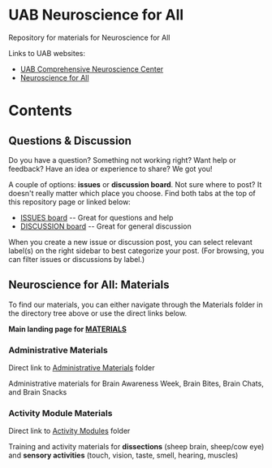 # UAB Neuroscience for All

Repository for materials for Neuroscience for All

Links to UAB websites:
* [UAB Comprehensive Neuroscience Center](https://www.uab.edu/medicine/cnc/)
* [Neuroscience for All](https://www.brainawarenessuab.com/neuroscience-for-all)

# Contents

## Questions & Discussion

Do you have a question? Something not working right? Want help or feedback? Have an idea or experience to share? We got you!

A couple of options: **issues** or **discussion board**. Not sure where to post? It doesn't really matter which place you choose. Find both tabs at the top of this repository page or linked below:

* [ISSUES board](https://github.com/cathynewman/UAB_Neuroscience_for_All/issues) -- Great for questions and help
* [DISCUSSION board](https://github.com/cathynewman/UAB_Neuroscience_for_All/discussions) -- Great for general discussion

When you create a new issue or discussion post, you can select relevant label(s) on the right sidebar to best categorize your post. (For browsing, you can filter issues or discussions by label.)

## Neuroscience for All: Materials

To find our materials, you can either navigate through the Materials folder in the directory tree above or use the direct links below.

**Main landing page for [MATERIALS](Materials/README.md)**

### Administrative Materials

Direct link to [Administrative Materials](Materials/Admin_materials/README.md) folder

Administrative materials for Brain Awareness Week, Brain Bites, Brain Chats, and Brain Snacks

### Activity Module Materials

Direct link to [Activity Modules](Materials/Modules/README.md) folder

Training and activity materials for **dissections** (sheep brain, sheep/cow eye) and **sensory activities** (touch, vision, taste, smell, hearing, muscles)
